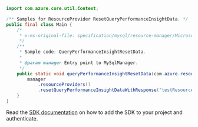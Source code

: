 ```java
import com.azure.core.util.Context;

/** Samples for ResourceProvider ResetQueryPerformanceInsightData. */
public final class Main {
    /*
     * x-ms-original-file: specification/mysql/resource-manager/Microsoft.DBforMySQL/stable/2018-06-01/examples/QueryPerformanceInsightResetData.json
     */
    /**
     * Sample code: QueryPerformanceInsightResetData.
     *
     * @param manager Entry point to MySqlManager.
     */
    public static void queryPerformanceInsightResetData(com.azure.resourcemanager.mysql.MySqlManager manager) {
        manager
            .resourceProviders()
            .resetQueryPerformanceInsightDataWithResponse("testResourceGroupName", "testServerName", Context.NONE);
    }
}
```

Read the [SDK documentation](https://github.com/Azure/azure-sdk-for-java/blob/azure-resourcemanager-mysql_1.0.2/sdk/mysql/azure-resourcemanager-mysql/README.md) on how to add the SDK to your project and authenticate.
